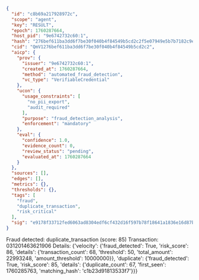 ```json
{
  "id": "c8b69a217928972c",
  "scope": "agent",
  "key": "RESULT",
  "epoch": 1760287664,
  "host_pid": "9e6742732c60:1",
  "hash": "276bef611ba3dd6f7be30f040b4f84549b5cd2c2f5e07949e5b7b7182c9eb27f",
  "cid": "QmV1276bef611ba3dd6f7be30f040b4f84549b5cd2c2",
  "aicp": {
    "prov": {
      "issuer": "9e6742732c60:1",
      "created_at": 1760287664,
      "method": "automated_fraud_detection",
      "vc_type": "VerifiableCredential"
    },
    "ucon": {
      "usage_constraints": [
        "no_pii_export",
        "audit_required"
      ],
      "purpose": "fraud_detection_analysis",
      "enforcement": "mandatory"
    },
    "eval": {
      "confidence": 1.0,
      "evidence_count": 0,
      "review_status": "pending",
      "evaluated_at": 1760287664
    }
  },
  "sources": [],
  "edges": [],
  "metrics": {},
  "thresholds": {},
  "tags": [
    "fraud",
    "duplicate_transaction",
    "risk_critical"
  ],
  "sig": "e9178f33712fed6063ad8304edf6cf432d16f597b78f18641a1836e16d87bd16"
}
```

Fraud detected: duplicate_transaction (score: 85)
Transaction: 031201463621906
Details: {'velocity': {'fraud_detected': True, 'risk_score': 86, 'details': {'transaction_count': 68, 'threshold': 50, 'total_amount': 22993248, 'amount_threshold': 10000000}}, 'duplicate': {'fraud_detected': True, 'risk_score': 85, 'details': {'duplicate_count': 67, 'first_seen': 1760285763, 'matching_hash': 'c1b23d91813533f7'}}}